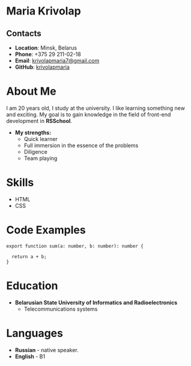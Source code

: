 # Maria Krivolap

## Contacts

- **Location**: Minsk, Belarus
- **Phone**: +375 29 211-02-18
- **Email**: krivolapmaria7@gmail.com
- **GitHub**: [krivolapmaria](https://github.com/krivolapmaria)

# About Me
I am 20 years old, I study at the university. I like learning something new and exciting. My goal is to gain knowledge in the field of front-end development in **RSSchool**.
* **My strengths:**
    * Quick learner
    * Full immersion in the essence of the problems
    * Diligence
    * Team playing

# Skills
* HTML
* CSS 
# Code Examples
```
export function sum(a: number, b: number): number {

  return a + b;
}
```
# Education
* **Belarusian State University of Informatics and Radioelectronics**
    * Telecommunications systems

# Languages
* **Russian** - native speaker.
* **English** - B1
